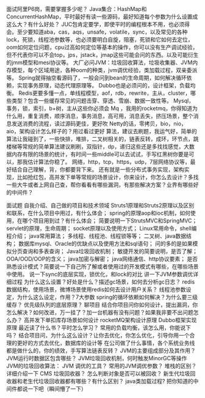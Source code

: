 面试阿里P6岗，需要掌握多少呢？
Java集合：HashMap和ConcurrentHashMap，平时最好有读一些源码，最好知道每个参数为什么设置成这么大？有什么好处？
JUC包肯定要学，即使平时的编程根本不用，也必须得会。至少要知道aba，cas，aqs，unsafe，volatile，sync，以及常见的各种lock，死锁，线程池参数等，也必须要明白自旋，阻塞，死锁和它如何去定位，oom如何定位问题，cpu过高如何定位等基本的操作，你可以没有生产调试经验，但不代表你可以不会top，jps，jstack，jmap这些可能会问的东西。以及可能衍生的jmm模型和mesi协议等。
大厂必问JVM：垃圾回收算法，垃圾收集器、JVM内存模型，每个区域用途，各种oom的种类，jvm调优经验，类加载过程，双亲委派等。
Spring就得抽空看源码了，一般会问到bean的生命周期，如何解决循环依赖，实现事务原理，动态代理原理等。
Dubbo也是必须问的，设计框架，负载均衡。
Redis更要多懂一点，单线程模型，aof，rdb，rewrite，主从，cluster，哪些类型？包含一些缓存常见的问题击穿、穿透、雪崩、数据一致性等。
Mysql，事务，锁，索引，b+树，主从这些你必须会
Mq ，我用的rocketmq，你得知道为什么用，重复消费，顺序消息，事务消息，高可用，消息丢失，挤压场景，整个消息发送消费的流程，读过源码更佳，更好吹
Netty的话，零拷贝，bio，nio，aio，架构设计怎么样子的？用过看过更好
算法，建议去刷题，我运气好，简单的算法让我碰到了，一些快排，堆排，二叉树相关的，链表反转，成环，环节点，跳楼梯等常规的简单算法建议刷刷，双指针，dp，递归这些还是多找找感觉，大数据内存有限的场景的统计，有时间一些middle可以去试试，手写红黑树你要是可以，那我估计算法你稳了。
网络，http，tcp，https，udp，7层网络协议等，最好结合自己理解，背，你都要背下来。
还有就是一些分布式事务实现，架构实现，比如抢红包，高并发下单等常规的场景设计，你来设计，你怎么去设计？多找一些大牛或者上网自己查，帮你看看有哪些漏洞，有那些解决方案？业界有哪些好的中间件？

面试题
自我介绍、自己做的项目和技术领域
Struts1原理和Struts2原理以及区别和联系，在什么项目中用过，有什么体会；
spring的原理aop和ioc机制，如何使用，在哪个项目用到过？有什么体会；
简要说明一下StrutsMVC和SpringMVC； servlet的原理，生命周期；
socket原理以及使用方式；
Linux常用命令，shell编程介绍；
java常用算法；
多线程、线程池、线程锁等等；
二叉树、java数据结构；
数据库mysql、Oracle的优缺点以及使用方法和sql语句；
问的多的是如果模拟分页查询和多表查询；
Java垃圾回收机制；
敏捷开发的简要说明，是否了解；
OOA/OOD/OOP的含义；
java加密与解密；
java网络通信、http协议要素；
是否熟悉设计模式？简要说一下自己所了解或者使用过的开发模式有哪些，在哪些场景中使用。
说一下sync的底层实现，锁优化，和lock的对比
讲一下JVM参数调优详细过程
为什么这么设置？好处是什么？描述gc场景，如何去分析gc日志？
redis数据结构，使用场景，微博场景使用redis如何去设计用户关系？
线程池参数设定，为什么这么设定，作用？7大参数
spring的循环依赖如何解决？为什么要三级缓存？
优先级队列的底层原理？
聊项目
结合你项目问你如何设计，提出漏洞，你怎么解决？如何改进，万一挂了？加一台机器有没有问题？如果我非要不出问题怎么办？
高并发下单扣库存场景如何设计
rocketMQ架构设计原理
Dubbo框架实现原理
最近读了什么书？平时怎么学习？
常用的负载均衡，该怎么用，你能说下吗？
结合项目问，为什么这么设计？让你去优化，你怎么优化，引导你用一个合理的更好的方式去优化，数据库的设计等
在公司做了什么事情，各个系统业务线都是做什么的，你的绩效，手写算法链表反转？
JVM的主要组成部分及其作用？
JVM运行时数据区包含哪些？
JVM垃圾回收机制，何时触发MinorGC等操作
JVM的垃圾回收算法：
JVM 调优的工具？
常用的JVM调优参数？
堆栈的区别？
详细介绍一下 CMS 垃圾回收器？
怎么判断对象是否可以被回收？
新生代垃圾回收器和老生代垃圾回收器都有哪些？有什么区别？
java类加载过程?
把你知道的中间件都说一下吧（瞬间懵了一下）
